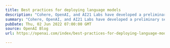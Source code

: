 ```yaml
---
title: Best practices for deploying language models
description: "Cohere, OpenAI, and AI21 Labs have developed a preliminary set of best practices applicable to any organization developing or deploying large language models."
summary: "Cohere, OpenAI, and AI21 Labs have developed a preliminary set of best practices applicable to any organization developing or deploying large language models."
pubDate: Thu, 02 Jun 2022 07:00:00 GMT
source: OpenAI Blog
url: https://openai.com/index/best-practices-for-deploying-language-models

---
```


